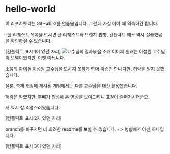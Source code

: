 # hello-world
이 리포지토리는 GitHub 흐름 연습용입니다. 그런데 사실 이미 꽤 익숙하긴 합니다.

-풀 리퀘스트 목록을 보시면 풀 리퀘스트와 브랜치 합병, 컨플릭트 해소 역시 실습했음을 확인하실 수 있습니다.

[컨플릭트 표시 1이 있던 자리]
![교수님의 감자볶음 소개 이미지](https://github.com/phal5/hello-world/assets/77428425/b56a777a-db9c-4369-b0c3-dd3872cae50c)
원래는 이성원 교수님이 모델이었지만, 이젠 아닙니다.

소융의 아이돌 이성원 교수님을 모시지 못하게 되어 아쉽긴 합니다만, 허락을 받지 못했습니다.

물론, 축제 현장에 게시된 게임에서는 다른 교수님을 대신 활용했습니다.



허락은 받았지만, 후배가 합성해 온 영상을 보여드리니 표정이 슬퍼지시더군요.

저 역시 참 죄송스러웠습니다.

[컨플릭트 표시 2가 있던 자리]

branch를 바꾸시면 더 화려한 readme를 보실 수 있습니다. => 병합해서 이젠 하나입니다.

[컨플릭트 표시 3이 있던 자리]

